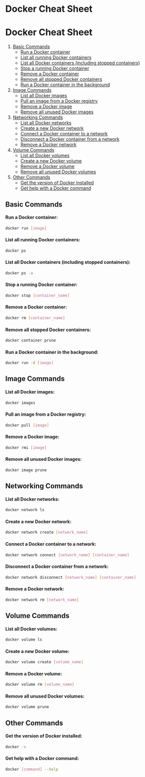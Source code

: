 # Docker Cheat Sheet

# Docker Cheat Sheet

1. [Basic Commands](#basic-commands)
   - [Run a Docker container](#run-a-docker-container)
   - [List all running Docker containers](#list-all-running-docker-containers)
   - [List all Docker containers (including stopped containers)](#list-all-docker-containers-including-stopped-containers)
   - [Stop a running Docker container](#stop-a-running-docker-container)
   - [Remove a Docker container](#remove-a-docker-container)
   - [Remove all stopped Docker containers](#remove-all-stopped-docker-containers)
   - [Run a Docker container in the background](#run-a-docker-container-in-the-background)
2. [Image Commands](#image-commands)
   - [List all Docker images](#list-all-docker-images)
   - [Pull an image from a Docker registry](#pull-an-image-from-a-docker-registry)
   - [Remove a Docker image](#remove-a-docker-image)
   - [Remove all unused Docker images](#remove-all-unused-docker-images)
3. [Networking Commands](#networking-commands)
   - [List all Docker networks](#list-all-docker-networks)
   - [Create a new Docker network](#create-a-new-docker-network)
   - [Connect a Docker container to a network](#connect-a-docker-container-to-a-network)
   - [Disconnect a Docker container from a network](#disconnect-a-docker-container-from-a-network)
   - [Remove a Docker network](#remove-a-docker-network)
4. [Volume Commands](#volume-commands)
   - [List all Docker volumes](#list-all-docker-volumes)
   - [Create a new Docker volume](#create-a-new-docker-volume)
   - [Remove a Docker volume](#remove-a-docker-volume)
   - [Remove all unused Docker volumes](#remove-all-unused-docker-volumes)
5. [Other Commands](#other-commands)
   - [Get the version of Docker installed](#get-the-version-of-docker-installed)
   - [Get help with a Docker command](#get-help-with-a-docker-command)


## Basic Commands

#### Run a Docker container:

```Bash
docker run [image]
```

#### List all running Docker containers:

```Bash
docker ps
```

#### List all Docker containers (including stopped containers):

```Bash
docker ps -a
```

#### Stop a running Docker container:

```Bash
docker stop [container_name]
```

#### Remove a Docker container:

```Bash
docker rm [container_name]
```

#### Remove all stopped Docker containers:

```Bash
docker container prune
```

#### Run a Docker container in the background:

```Bash
docker run -d [image]
```

## Image Commands

#### List all Docker images:

```Bash
docker images
```

#### Pull an image from a Docker registry:

```Bash
docker pull [image]
```

#### Remove a Docker image:

```Bash
docker rmi [image]
```

#### Remove all unused Docker images:

```Bash
docker image prune
```

## Networking Commands

#### List all Docker networks:

```Bash
docker network ls
```

#### Create a new Docker network:

```Bash
docker network create [network_name]
```

#### Connect a Docker container to a network:

```Bash
docker network connect [network_name] [container_name]
```

#### Disconnect a Docker container from a network:

```Bash
docker network disconnect [network_name] [container_name]
```

#### Remove a Docker network:

```Bash
docker network rm [network_name]
```

## Volume Commands

#### List all Docker volumes:

```Bash
docker volume ls
```

#### Create a new Docker volume:

```Bash
docker volume create [volume_name]
```

#### Remove a Docker volume:

```Bash
docker volume rm [volume_name]
```

#### Remove all unused Docker volumes:

```Bash
docker volume prune
```

## Other Commands

#### Get the version of Docker installed:

```Bash
docker -v
```

#### Get help with a Docker command:

```Bash
docker [command] --help
```